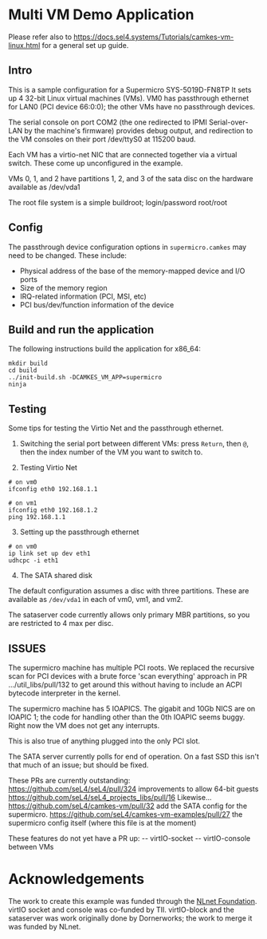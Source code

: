 <!--
  Copyright 2022, UNSW (ABN 57 195 873 179)

  SPDX-License-Identifier: BSD-2-Clause
-->

# Multi VM Demo Application

Please refer also to
https://docs.sel4.systems/Tutorials/camkes-vm-linux.html
for a general set up guide.

## Intro
This is a sample configuration for a Supermicro SYS-5019D-FN8TP
It sets up 4 32-bit Linux virtual machines (VMs).  VM0 has passthrough
ethernet for LAN0 
(PCI device 66:0:0); the other VMs have no passthrough devices.

The serial console on port COM2 (the one redirected to IPMI
Serial-over-LAN by the machine's firmware) provides debug output, and
redirection to the VM consoles on their port /dev/ttyS0 at 115200
baud.

Each VM has a virtio-net NIC that are connected together via a virtual
switch.  These come up unconfigured in the example.

VMs 0, 1, and 2 have partitions 1, 2, and 3 of the sata disc on the
hardware available as /dev/vda1

The root file system is a simple buildroot; login/password root/root


## Config

The passthrough device configuration options in `supermicro.camkes`
may need to be changed. These include:
  - Physical address of the base of the memory-mapped device and I/O ports
  - Size of the memory region
  - IRQ-related information (PCI, MSI, etc)
  - PCI bus/dev/function information of the device

## Build and run the application

The following instructions build the application for x86_64:
```
mkdir build
cd build
../init-build.sh -DCAMKES_VM_APP=supermicro
ninja
```

## Testing

Some tips for testing the Virtio Net and the passthrough ethernet.

1. Switching the serial port between different VMs: press `Return`,
   then `@`,  then the index number of the VM you want to switch to.

2. Testing Virtio Net
```
# on vm0
ifconfig eth0 192.168.1.1

# on vm1
ifconfig eth0 192.168.1.2
ping 192.168.1.1
```

3. Setting up the passthrough ethernet
```
# on vm0
ip link set up dev eth1
udhcpc -i eth1
```

4. The SATA shared disk

The default configuration assumes a disc with three partitions.  These
are available as `/dev/vda1` in each of vm0, vm1, and vm2.

The sataserver code currently allows only primary MBR partitions, so
you are restricted to 4 max per disc.

## ISSUES

The supermicro machine has multiple PCI roots.  We replaced the
recursive scan for PCI devices with a brute force 'scan everything'
approach in PR .../util_libs/pull/132 to get around this without
having to include an ACPI bytecode interpreter in the kernel.

The supermicro machine has 5 IOAPICS.  The gigabit and 10Gb NICS are
on IOAPIC 1; the code for handling other than the 0th IOAPIC seems
buggy.  Right now the VM does not get any interrupts.

This is also true of anything plugged into the only PCI slot.

The SATA server currently polls for end of operation.  On a fast SSD
this isn't that much of an issue; but should be fixed.


These PRs are currently outstanding:
   https://github.com/seL4/seL4/pull/324 improvements to allow 64-bit
   guests
   https://github.com/seL4/seL4_projects_libs/pull/16 Likewise...
   https://github.com/seL4/camkes-vm/pull/32 add the SATA config for
   the supermicro.
   https://github.com/seL4/camkes-vm-examples/pull/27 the supermicro
   config itself (where this file is at the moment)
   
These features do not yet have a PR up:
  -- virtIO-socket
  -- virtIO-console between VMs

# Acknowledgements

The work to create this example was funded through the [NLnet
Foundation](nlnet.nl).  virtIO socket and console was co-funded by
TII.  virtIO-block and the sataserver was work originally done by
Dornerworks; the work to merge it was funded by NLnet.
